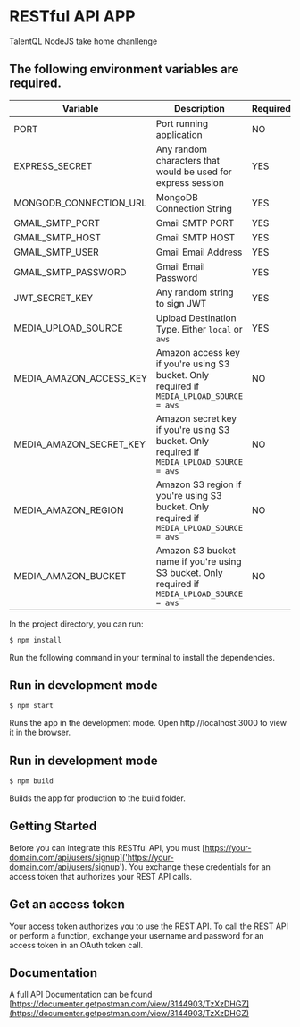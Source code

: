 # RESTful API APP
TalentQL NodeJS take home chanllenge

## The following environment variables are required.

|  Variable |  Description | Required
|---|---|---|
|  PORT | Port running application | NO |  
|  EXPRESS_SECRET |  Any random characters that would be used for express session |  YES |  
| MONGODB_CONNECTION_URL  | MongoDB Connection String  |  YES |
|  GMAIL_SMTP_PORT | Gmail SMTP PORT |  YES |
|  GMAIL_SMTP_HOST | Gmail SMTP HOST |  YES |
|  GMAIL_SMTP_USER | Gmail Email Address |  YES |
|  GMAIL_SMTP_PASSWORD | Gmail Email Password |  YES |
|  JWT_SECRET_KEY | Any random string to sign JWT |  YES |
|  MEDIA_UPLOAD_SOURCE | Upload Destination Type. Either `local` or `aws` |  YES |
|  MEDIA_AMAZON_ACCESS_KEY | Amazon access key if you're using S3 bucket. Only required if `MEDIA_UPLOAD_SOURCE = aws` |  NO|
|  MEDIA_AMAZON_SECRET_KEY| Amazon secret key if you're using S3 bucket. Only required if `MEDIA_UPLOAD_SOURCE = aws` |  NO|
|  MEDIA_AMAZON_REGION | Amazon S3 region if you're using S3 bucket. Only required if `MEDIA_UPLOAD_SOURCE = aws` |  NO |
|  MEDIA_AMAZON_BUCKET | Amazon S3 bucket name if you're using S3 bucket. Only required if `MEDIA_UPLOAD_SOURCE = aws` |  NO |


In the project directory, you can run:
```js
$ npm install
```
Run the following command in your terminal to install the dependencies.

## Run in development mode
```js
$ npm start
```
Runs the app in the development mode.
Open http://localhost:3000 to view it in the browser.

## Run in development mode
```js
$ npm build
```
Builds the app for production to the build folder.


## Getting Started
Before you can integrate this RESTful API, you must [https://your-domain.com/api/users/signup]('https://your-domain.com/api/users/signup'). You exchange these credentials for an access token that authorizes your REST API calls.

## Get an access token
Your access token authorizes you to use the REST API. To call the REST API or perform a function, exchange your username and password for an access token in an OAuth token call.

## Documentation
A full API Documentation can be found [https://documenter.getpostman.com/view/3144903/TzXzDHGZ](https://documenter.getpostman.com/view/3144903/TzXzDHGZ)